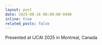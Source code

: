 ```yaml
---
layout: post
date: 2025-08-16 00:00:00-0400
inline: true
related_posts: false
---
```


Presented at IJCAI 2025 in Montreal, Canada
